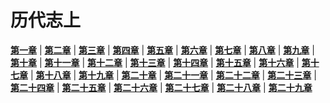 # 历代志上
 **[第一章](圣经/圣经(吕振中译本)/lzz/130/001.md)** |
 **[第二章](圣经/圣经(吕振中译本)/lzz/130/002.md)** |
 **[第三章](圣经/圣经(吕振中译本)/lzz/130/003.md)** |
 **[第四章](圣经/圣经(吕振中译本)/lzz/130/004.md)** |
 **[第五章](圣经/圣经(吕振中译本)/lzz/130/005.md)** |
 **[第六章](圣经/圣经(吕振中译本)/lzz/130/006.md)** |
 **[第七章](圣经/圣经(吕振中译本)/lzz/130/007.md)** |
 **[第八章](圣经/圣经(吕振中译本)/lzz/130/008.md)** |
 **[第九章](圣经/圣经(吕振中译本)/lzz/130/009.md)** |
 **[第十章](圣经/圣经(吕振中译本)/lzz/130/010.md)** |
 **[第十一章](圣经/圣经(吕振中译本)/lzz/130/011.md)** |
 **[第十二章](圣经/圣经(吕振中译本)/lzz/130/012.md)** |
 **[第十三章](圣经/圣经(吕振中译本)/lzz/130/013.md)** |
 **[第十四章](圣经/圣经(吕振中译本)/lzz/130/014.md)** |
 **[第十五章](圣经/圣经(吕振中译本)/lzz/130/015.md)** |
 **[第十六章](圣经/圣经(吕振中译本)/lzz/130/016.md)** |
 **[第十七章](圣经/圣经(吕振中译本)/lzz/130/017.md)** |
 **[第十八章](圣经/圣经(吕振中译本)/lzz/130/018.md)** |
 **[第十九章](圣经/圣经(吕振中译本)/lzz/130/019.md)** |
 **[第二十章](圣经/圣经(吕振中译本)/lzz/130/020.md)** |
 **[第二十一章](圣经/圣经(吕振中译本)/lzz/130/021.md)** |
 **[第二十二章](圣经/圣经(吕振中译本)/lzz/130/022.md)** |
 **[第二十三章](圣经/圣经(吕振中译本)/lzz/130/023.md)** |
 **[第二十四章](圣经/圣经(吕振中译本)/lzz/130/024.md)** |
 **[第二十五章](圣经/圣经(吕振中译本)/lzz/130/025.md)** |
 **[第二十六章](圣经/圣经(吕振中译本)/lzz/130/026.md)** |
 **[第二十七章](圣经/圣经(吕振中译本)/lzz/130/027.md)** |
 **[第二十八章](圣经/圣经(吕振中译本)/lzz/130/028.md)** |
 **[第二十九章](圣经/圣经(吕振中译本)/lzz/130/029.md)**